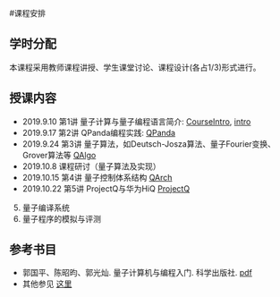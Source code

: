 #课程安排

## 学时分配
本课程采用教师课程讲授、学生课堂讨论、课程设计(各占1/3)形式进行。

## 授课内容
- 2019.9.10 第1讲 量子计算与量子编程语言简介: [CourseIntro](https://www.educoder.net/api/attachments/388493?disposition=inline), [intro](https://www.educoder.net/api/attachments/388495?disposition=inline)
- 2019.9.17 第2讲 QPanda编程实践: [QPanda](https://www.educoder.net/api/attachments/392341?disposition=inline)
- 2019.9.24 第3讲 量子算法，如Deutsch-Josza算法、量子Fourier变换、Grover算法等 [QAlgo](https://www.educoder.net/api/attachments/400558?disposition=inline)
- 2019.10.8 课程研讨（量子算法及实现）
- 2019.10.15 第4讲 量子控制体系结构 [QArch](https://www.educoder.net/api/attachments/419607?disposition=inline)
- 2019.10.22 第5讲 ProjectQ与华为HiQ [ProjectQ](https://www.educoder.net/api/attachments/431202?disposition=inline)

5. 量子编译系统
6. 量子程序的模拟与评测

## 参考书目
- 郭国平、陈昭昀、郭光灿. 量子计算机与编程入门. 科学出版社. [pdf](https://alicliimg.clewm.net/455/385/5385455/1568366127817bd5cb14158c119bfa8c00b981cc73bf81568366108.pdf)
- 其他参见 [这里](http://s4lab.ustc.edu.cn/2018/1225/c17737a372334/page.htm)
